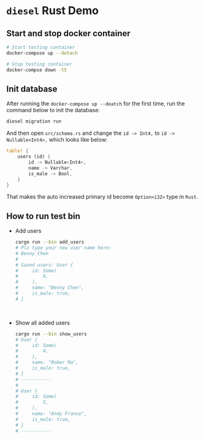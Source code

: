 # `diesel` Rust Demo

## Start and stop docker container

```bash
# Start testing container
docker-compose up --detach

# Stop testing container
docker-compse down -t5
```

## Init database

After running the `docker-compose up --deatch` for the first time, run the command
below to init the database:

```bash
diesel migration run
```

And then open `src/schema.rs` and change the `id -> Int4,` to `id -> Nullable<Int4>,`
which looks like below:

```rust
table! {
    users (id) {
        id -> Nullable<Int4>,
        name -> Varchar,
        is_male -> Bool,
    }
}
```

That makes the auto increased primary id become `Option<i32>` type in `Rust`.

## How to run test bin

- Add users

    ```bash
    cargo run --bin add_users
    # Plz type your new user name here:
    # Benny Chen
    # 
    # Saved users: User {
    #     id: Some(
    #         6,
    #     ),
    #     name: "Benny Chen",
    #     is_male: true,
    # }
    ```

    </br>

- Show all added users

    ```bash
    cargo run --bin show_users
    # User {
    #     id: Some(
    #         4,
    #     ),
    #     name: "Rober Ma",
    #     is_male: true,
    # }
    # -----------
    # 
    # User {
    #     id: Some(
    #         5,
    #     ),
    #     name: "Andy France",
    #     is_male: true,
    # }
    # -----------
    ```
